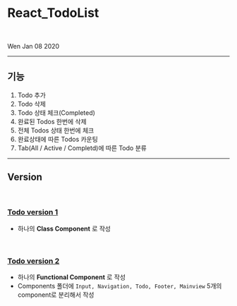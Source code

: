 # React_TodoList

<br />

Wen Jan 08 2020

---

## 기능

1. Todo 추가 
2. Todo 삭제
3. Todo 상태 체크(Completed)
4. 완료된 Todos 한번에 삭제
5. 전체 Todos 상태 한번에 체크 
6. 완료상태에 따른 Todos 카운팅
7. Tab(All / Active / Completd)에 따른 Todo 분류

---

## Version

<br />

### [Todo version 1](https://github.com/kwansikdev/React_TodoList/tree/master/todo-list-class)

- 하나의 **Class Component** 로 작성

<br />

### [Todo version 2](https://github.com/kwansikdev/React_TodoList/tree/master/todo-list-functional) 

- 하나의 **Functional Component** 로 작성
- Components 폴더에 `Input, Navigation, Todo, Footer, Mainview` 5개의 component로 분리해서 작성

<br />